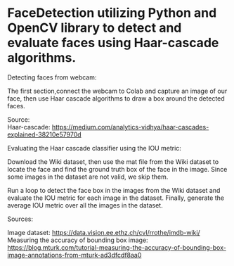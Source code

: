 # FaceDetection utilizing Python and OpenCV library to detect and evaluate faces using Haar-cascade algorithms.

Detecting faces from webcam:

The first section,connect the webcam to Colab and capture an image of our face, then use Haar cascade algorithms to draw a box around the detected faces. 

Source:  
Haar-cascade: https://medium.com/analytics-vidhya/haar-cascades-explained-38210e57970d 


Evaluating the Haar cascade classifier using the IOU metric:

Download the Wiki dataset, then use the mat file from the Wiki dataset to locate the face and find the ground truth box of the face in the image. Since some images in the dataset are not valid, we skip them.

Run a loop to detect the face box in the images from the Wiki dataset and evaluate the IOU metric for each image in the dataset. Finally, generate the average IOU metric over all the images in the dataset.


Sources: 

Image dataset: https://data.vision.ee.ethz.ch/cvl/rrothe/imdb-wiki/
Measuring the accuracy of bounding box image: https://blog.mturk.com/tutorial-measuring-the-accuracy-of-bounding-box-image-annotations-from-mturk-ad3dfcdf8aa0
